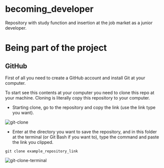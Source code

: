 # becoming_developer
Repository with study function and insertion at the job market as a junior developer.

# Being part of the project

## GitHub

First of all you need to create a GitHub account and install Git at your computer.

To start see this contents at your computer you need to clone this repo at your machine. Cloning is literally copy this repository to your computer.
- Starting clone, go to the repository and copy the link (use the link type you want).

![git-clone](https://user-images.githubusercontent.com/39606289/107230034-4c23f780-69fd-11eb-97b7-24943cfa0736.png)

- Enter at the directory you want to save the repository, and in this folder at the terminal (or Git Bash if you want to), type the command and paste the link you clipped.

```
git clone example_repository_link
```

![git-clone-terminal](https://user-images.githubusercontent.com/39606289/107232271-fd2b9180-69ff-11eb-92ae-53e6fb2da6a9.png)
